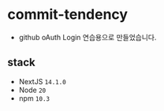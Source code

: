 # commit-tendency
* github oAuth Login 연습용으로 만들었습니다. 

## stack
* NextJS `14.1.0`
* Node `20`
* npm `10.3`